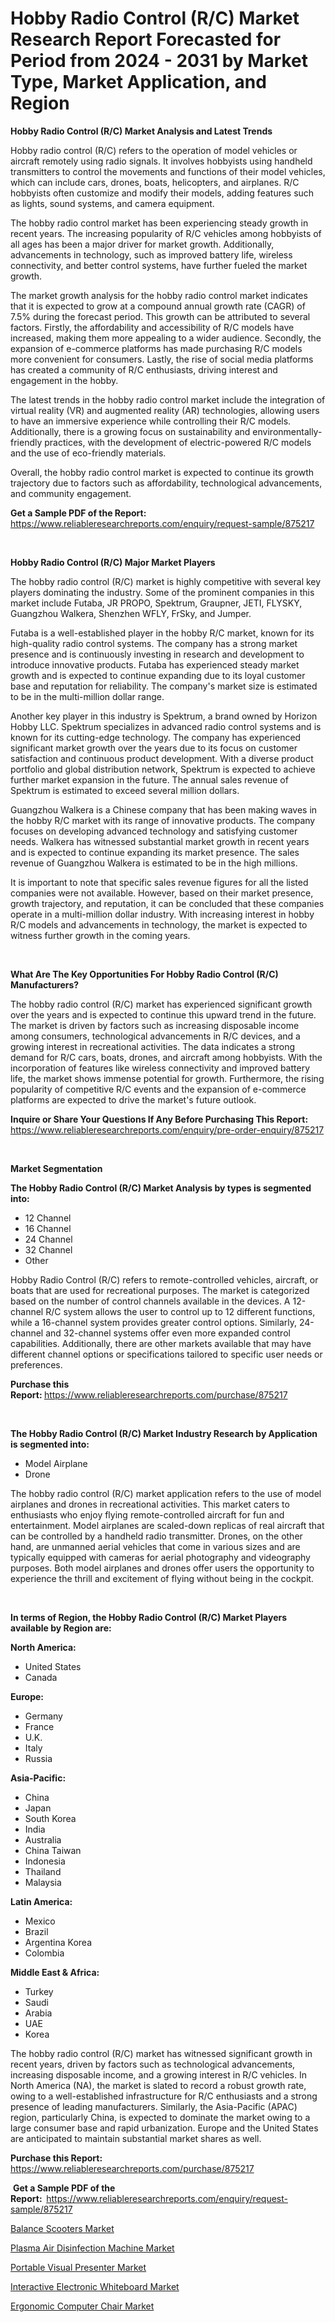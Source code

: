 <p><h1>Hobby Radio Control (R/C) Market Research Report Forecasted for Period from 2024 -  2031 by Market Type, Market Application, and Region</h1></p><p><strong>Hobby Radio Control (R/C) Market Analysis and Latest Trends</strong></p>
<p><p>Hobby radio control (R/C) refers to the operation of model vehicles or aircraft remotely using radio signals. It involves hobbyists using handheld transmitters to control the movements and functions of their model vehicles, which can include cars, drones, boats, helicopters, and airplanes. R/C hobbyists often customize and modify their models, adding features such as lights, sound systems, and camera equipment.</p><p>The hobby radio control market has been experiencing steady growth in recent years. The increasing popularity of R/C vehicles among hobbyists of all ages has been a major driver for market growth. Additionally, advancements in technology, such as improved battery life, wireless connectivity, and better control systems, have further fueled the market growth.</p><p>The market growth analysis for the hobby radio control market indicates that it is expected to grow at a compound annual growth rate (CAGR) of 7.5% during the forecast period. This growth can be attributed to several factors. Firstly, the affordability and accessibility of R/C models have increased, making them more appealing to a wider audience. Secondly, the expansion of e-commerce platforms has made purchasing R/C models more convenient for consumers. Lastly, the rise of social media platforms has created a community of R/C enthusiasts, driving interest and engagement in the hobby.</p><p>The latest trends in the hobby radio control market include the integration of virtual reality (VR) and augmented reality (AR) technologies, allowing users to have an immersive experience while controlling their R/C models. Additionally, there is a growing focus on sustainability and environmentally-friendly practices, with the development of electric-powered R/C models and the use of eco-friendly materials.</p><p>Overall, the hobby radio control market is expected to continue its growth trajectory due to factors such as affordability, technological advancements, and community engagement.</p></p>
<p><strong>Get a Sample PDF of the Report:&nbsp;</strong> <a href="https://www.reliableresearchreports.com/enquiry/request-sample/875217">https://www.reliableresearchreports.com/enquiry/request-sample/875217</a></p>
<p>&nbsp;</p>
<p><strong>Hobby Radio Control (R/C) Major Market Players</strong></p>
<p><p>The hobby radio control (R/C) market is highly competitive with several key players dominating the industry. Some of the prominent companies in this market include Futaba, JR PROPO, Spektrum, Graupner, JETI, FLYSKY, Guangzhou Walkera, Shenzhen WFLY, FrSky, and Jumper. </p><p>Futaba is a well-established player in the hobby R/C market, known for its high-quality radio control systems. The company has a strong market presence and is continuously investing in research and development to introduce innovative products. Futaba has experienced steady market growth and is expected to continue expanding due to its loyal customer base and reputation for reliability. The company's market size is estimated to be in the multi-million dollar range.</p><p>Another key player in this industry is Spektrum, a brand owned by Horizon Hobby LLC. Spektrum specializes in advanced radio control systems and is known for its cutting-edge technology. The company has experienced significant market growth over the years due to its focus on customer satisfaction and continuous product development. With a diverse product portfolio and global distribution network, Spektrum is expected to achieve further market expansion in the future. The annual sales revenue of Spektrum is estimated to exceed several million dollars.</p><p>Guangzhou Walkera is a Chinese company that has been making waves in the hobby R/C market with its range of innovative products. The company focuses on developing advanced technology and satisfying customer needs. Walkera has witnessed substantial market growth in recent years and is expected to continue expanding its market presence. The sales revenue of Guangzhou Walkera is estimated to be in the high millions.</p><p>It is important to note that specific sales revenue figures for all the listed companies were not available. However, based on their market presence, growth trajectory, and reputation, it can be concluded that these companies operate in a multi-million dollar industry. With increasing interest in hobby R/C models and advancements in technology, the market is expected to witness further growth in the coming years.</p></p>
<p>&nbsp;</p>
<p><strong>What Are The Key Opportunities For Hobby Radio Control (R/C) Manufacturers?</strong></p>
<p><p>The hobby radio control (R/C) market has experienced significant growth over the years and is expected to continue this upward trend in the future. The market is driven by factors such as increasing disposable income among consumers, technological advancements in R/C devices, and a growing interest in recreational activities. The data indicates a strong demand for R/C cars, boats, drones, and aircraft among hobbyists. With the incorporation of features like wireless connectivity and improved battery life, the market shows immense potential for growth. Furthermore, the rising popularity of competitive R/C events and the expansion of e-commerce platforms are expected to drive the market's future outlook.</p></p>
<p><strong>Inquire or Share Your Questions If Any Before Purchasing This Report:</strong> <a href="https://www.reliableresearchreports.com/enquiry/pre-order-enquiry/875217">https://www.reliableresearchreports.com/enquiry/pre-order-enquiry/875217</a></p>
<p>&nbsp;</p>
<p><strong>Market Segmentation</strong></p>
<p><strong>The Hobby Radio Control (R/C) Market Analysis by types is segmented into:</strong></p>
<p><ul><li>12 Channel</li><li>16 Channel</li><li>24 Channel</li><li>32 Channel</li><li>Other</li></ul></p>
<p><p>Hobby Radio Control (R/C) refers to remote-controlled vehicles, aircraft, or boats that are used for recreational purposes. The market is categorized based on the number of control channels available in the devices. A 12-channel R/C system allows the user to control up to 12 different functions, while a 16-channel system provides greater control options. Similarly, 24-channel and 32-channel systems offer even more expanded control capabilities. Additionally, there are other markets available that may have different channel options or specifications tailored to specific user needs or preferences.</p></p>
<p><strong>Purchase this Report:&nbsp;</strong><a href="https://www.reliableresearchreports.com/purchase/875217">https://www.reliableresearchreports.com/purchase/875217</a></p>
<p>&nbsp;</p>
<p><strong>The Hobby Radio Control (R/C) Market Industry Research by Application is segmented into:</strong></p>
<p><ul><li>Model Airplane</li><li>Drone</li></ul></p>
<p><p>The hobby radio control (R/C) market application refers to the use of model airplanes and drones in recreational activities. This market caters to enthusiasts who enjoy flying remote-controlled aircraft for fun and entertainment. Model airplanes are scaled-down replicas of real aircraft that can be controlled by a handheld radio transmitter. Drones, on the other hand, are unmanned aerial vehicles that come in various sizes and are typically equipped with cameras for aerial photography and videography purposes. Both model airplanes and drones offer users the opportunity to experience the thrill and excitement of flying without being in the cockpit.</p></p>
<p>&nbsp;</p>
<p><strong>In terms of Region, the Hobby Radio Control (R/C) Market Players available by Region are:</strong></p>
<p>
    <p> <strong> North America: </strong>
        <ul>
            <li>United States</li>
            <li>Canada</li>
        </ul>
        </p> 
    <p> <strong> Europe: </strong>
        <ul>
            <li>Germany</li>
            <li>France</li>
            <li>U.K.</li>
            <li>Italy</li>
            <li>Russia</li>
        </ul>
        </p> 
    <p> <strong> Asia-Pacific: </strong>
        <ul>
            <li>China</li>
            <li>Japan</li>
            <li>South Korea</li>
            <li>India</li>
            <li>Australia</li>
            <li>China Taiwan</li>
            <li>Indonesia</li>
            <li>Thailand</li>
            <li>Malaysia</li>
        </ul>
        </p> 
    <p> <strong> Latin America: </strong>
        <ul>
            <li>Mexico</li>
            <li>Brazil</li>
            <li>Argentina Korea</li>
            <li>Colombia</li>
        </ul>
        </p> 
    <p> <strong> Middle East & Africa: </strong>
        <ul>
            <li>Turkey</li>
            <li>Saudi</li>
            <li>Arabia</li>
            <li>UAE</li>
            <li>Korea</li>
        </ul>
    </p>
    </p>
<p><p>The hobby radio control (R/C) market has witnessed significant growth in recent years, driven by factors such as technological advancements, increasing disposable income, and a growing interest in R/C vehicles. In North America (NA), the market is slated to record a robust growth rate, owing to a well-established infrastructure for R/C enthusiasts and a strong presence of leading manufacturers. Similarly, the Asia-Pacific (APAC) region, particularly China, is expected to dominate the market owing to a large consumer base and rapid urbanization. Europe and the United States are anticipated to maintain substantial market shares as well.</p></p>
<p><strong>Purchase this Report: </strong><a href="https://www.reliableresearchreports.com/purchase/875217">https://www.reliableresearchreports.com/purchase/875217</a></p>
<p>&nbsp;<strong>Get a Sample PDF of the Report:&nbsp;&nbsp;</strong><a href="https://www.reliableresearchreports.com/enquiry/request-sample/875217">https://www.reliableresearchreports.com/enquiry/request-sample/875217</a></p>
<p><strong></strong></p>
<p><p><a href="https://medium.com/@leeullrich2023/balance-scooters-market-furnishes-information-on-market-share-market-trends-and-market-growth-cd0eec7ed18a">Balance Scooters Market</a></p><p><a href="https://medium.com/@bartonhintz/plasma-air-disinfection-machine-market-comprehensive-assessment-by-type-application-and-b3571ea51e57">Plasma Air Disinfection Machine Market</a></p><p><a href="https://medium.com/@leeullrich2023/portable-visual-presenter-market-competitive-analysis-market-trends-and-forecast-to-2031-36791277b4af">Portable Visual Presenter Market</a></p><p><a href="https://medium.com/@bartonhintz/decoding-interactive-electronic-whiteboard-market-metrics-market-share-trends-and-growth-7b804ea47b4a">Interactive Electronic Whiteboard Market</a></p><p><a href="https://medium.com/@leeullrich2023/ergonomic-computer-chair-market-comprehensive-assessment-by-type-application-and-geography-98e8006ca494">Ergonomic Computer Chair Market</a></p></p>